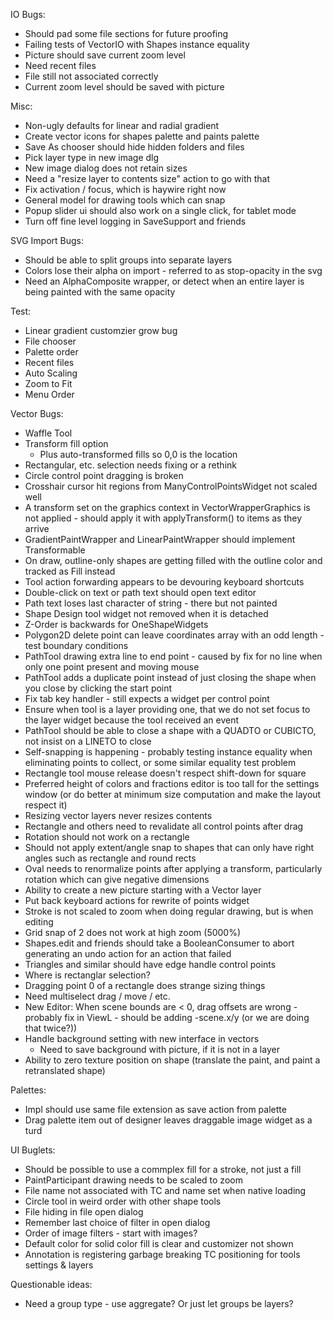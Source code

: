 IO Bugs:

 * Should pad some file sections for future proofing
 * Failing tests of VectorIO with Shapes instance equality
 * Picture should save current zoom level
 * Need recent files
 * File still not associated correctly
 * Current zoom level should be saved with picture

Misc:
 * Non-ugly defaults for linear and radial gradient
 * Create vector icons for shapes palette and paints palette
 * Save As chooser should hide hidden folders and files
 * Pick layer type in new image dlg
 * New image dialog does not retain sizes
 * Need a "resize layer to contents size" action to go with that
 * Fix activation / focus, which is haywire right now
 * General model for drawing tools which can snap
 * Popup slider ui should also work on a single click, for tablet mode
 * Turn off fine level logging in SaveSupport and friends

SVG Import Bugs:

 * Should be able to split groups into separate layers
 * Colors lose their alpha on import - referred to as stop-opacity in the svg
 * Need an AlphaComposite wrapper, or detect when an entire layer is being painted with the same opacity

Test:
 * Linear gradient customzier grow bug
 * File chooser
 * Palette order
 * Recent files
 * Auto Scaling
 * Zoom to Fit
 * Menu Order


Vector Bugs:
 * Waffle Tool
 * Transform fill option
    * Plus auto-transformed fills so 0,0 is the location
 * Rectangular, etc. selection needs fixing or a rethink
 * Circle control point dragging is broken
 * Crosshair cursor hit regions from ManyControlPointsWidget not scaled well
 * A transform set on the graphics context in VectorWrapperGraphics is not applied - should apply it with applyTransform() to items as they arrive
 * GradientPaintWrapper and LinearPaintWrapper should implement Transformable
 * On draw, outline-only shapes are getting filled with the outline color and tracked as Fill instead
 * Tool action forwarding appears to be devouring keyboard shortcuts
 * Double-click on text or path text should open text editor
 * Path text loses last character of string - there but not painted
 * Shape Design tool widget not removed when it is detached
 * Z-Order is backwards for OneShapeWidgets
 * Polygon2D delete point can leave coordinates array with an odd length - test boundary conditions
 * PathTool drawing extra line to end point - caused by fix for no line when only one point present and moving mouse
 * PathTool adds a duplicate point instead of just closing the shape when you close by clicking the start point
 * Fix tab key handler - still expects a widget per control point
 * Ensure when tool is a layer providing one, that we do not set focus to the layer widget because the tool received an event
 * PathTool should be able to close a shape with a QUADTO or CUBICTO, not insist on a LINETO to close
 * Self-snapping is happening - probably testing instance equality when eliminating points to collect, or some similar equality test problem
 * Rectangle tool mouse release doesn't respect shift-down for square
 * Preferred height of colors and fractions editor is too tall for the settings window (or do better at minimum size computation and make the layout respect it)
 * Resizing vector layers never resizes contents
 * Rectangle and others need to revalidate all control points after drag
 * Rotation should not work on a rectangle
 * Should not apply extent/angle snap to shapes that can only have right angles such as rectangle and round rects
 * Oval needs to renormalize points after applying a transform, particularly rotation which can give negative dimensions
 * Ability to create a new picture starting with a Vector layer
 * Put back keyboard actions for rewrite of points widget
 * Stroke is not scaled to zoom when doing regular drawing, but is when editing
 * Grid snap of 2 does not work at high zoom (5000%)
 * Shapes.edit and friends should take a BooleanConsumer to abort generating an undo action for an action that failed
 * Triangles and similar should have edge handle control points
 * Where is rectanglar selection?
 * Dragging point 0 of a rectangle does strange sizing things
 * Need multiselect drag / move / etc.
 * New Editor: When scene bounds are < 0, drag offsets are wrong - probably fix in ViewL - should be adding -scene.x/y (or we are doing that twice?))
 * Handle background setting with new interface in vectors
    * Need to save background with picture, if it is not in a layer
 * Ability to zero texture position on shape (translate the paint, and paint a retranslated shape)
 
 Palettes:

 * Impl should use same file extension as save action from palette
 * Drag palette item out of designer leaves draggable image widget as a turd 

UI Buglets:

 * Should be possible to use a commplex fill for a stroke, not just a fill
 * PaintParticipant drawing needs to be scaled to zoom
 * File name not associated with TC and name set when native loading
 * Circle tool in weird order with other shape tools
 * File hiding in file open dialog
 * Remember last choice of filter in open dialog
 * Order of image filters - start with images?
 * Default color for solid color fill is clear and customizer not shown
 * Annotation is registering garbage breaking TC positioning for tools settings & layers 

Questionable ideas:
 * Need a group type - use aggregate?  Or just let groups be layers?


